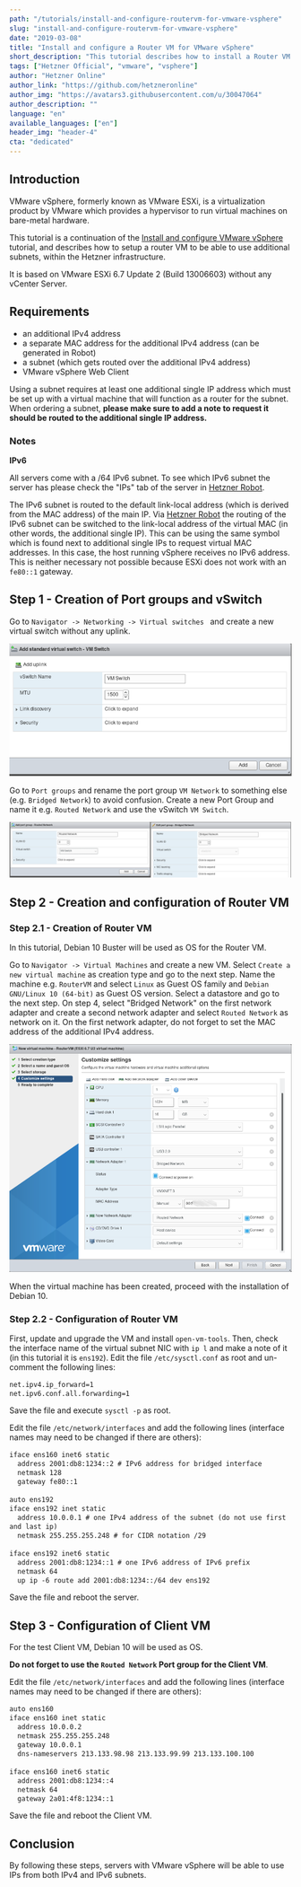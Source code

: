 ```yaml
---
path: "/tutorials/install-and-configure-routervm-for-vmware-vsphere"
slug: "install-and-configure-routervm-for-vmware-vsphere"
date: "2019-03-08"
title: "Install and configure a Router VM for VMware vSphere"
short_description: "This tutorial describes how to install a Router VM for VMware vSphere"
tags: ["Hetzner Official", "vmware", "vsphere"]
author: "Hetzner Online"
author_link: "https://github.com/hetzneronline"
author_img: "https://avatars3.githubusercontent.com/u/30047064"
author_description: ""
language: "en"
available_languages: ["en"]
header_img: "header-4"
cta: "dedicated"
---
```


## Introduction

VMware vSphere, formerly known as VMware ESXi, is a virtualization product by VMware which provides a hypervisor to run virtual machines on bare-metal hardware.

This tutorial is a continuation of the [Install and configure VMware vSphere](https://community.hetzner.com/tutorials/install-and-configure-vmware-vsphere) tutorial, and describes how to setup a router VM to be able to use additional subnets, within the Hetzner infrastructure.

It is based on VMware ESXi 6.7 Update 2 (Build 13006603) without any vCenter Server.

## Requirements

* an additional IPv4 address
* a separate MAC address for the additional IPv4 address (can be generated in Robot)
* a subnet (which gets routed over the additional IPv4 address)
* VMware vSphere Web Client

Using a subnet requires at least one additional single IP address which must be set up with a virtual machine that will function as a router for the subnet. When ordering a subnet, **please make sure to add a note to request it should be routed to the additional single IP address.**

### Notes

**IPv6**

All servers come with a /64 IPv6 subnet. To see which IPv6 subnet the server has please check the "IPs" tab of the server in [Hetzner Robot](https://robot.hetzner.com).

The IPv6 subnet is routed to the default link-local address (which is derived from the MAC address) of the main IP. Via [Hetzner Robot](https://robot.hetzner.com) the routing of the IPv6 subnet can be switched to the link-local address of the virtual MAC (in other words, the additional single IP). This can be using the same symbol which is found next to additional single IPs to request virtual MAC addresses. In this case, the host running vSphere receives no IPv6 address. This is neither necessary not possible because ESXi does not work with an `fe80::1` gateway.

## Step 1 - Creation of Port groups and vSwitch

Go to `Navigator -> Networking -> Virtual switches ` and create a new virtual switch without any uplink.

![vSwitch config](images/config-vswitch.png "vSwitch config")

Go to `Port groups` and rename the port group `VM Network` to something else (e.g. `Bridged Network`) to avoid confusion. Create a new Port Group and name it e.g. `Routed Network` and use the vSwitch `VM Switch`.

![Port group config](images/config-portgroups.png "Port group config")

## Step 2 - Creation and configuration of Router VM

### Step 2.1 - Creation of Router VM

In this tutorial, Debian 10 Buster will be used as OS for the Router VM.

Go to `Navigator -> Virtual Machines` and create a new VM. Select `Create a new virtual machine` as creation type and go to the next step. Name the machine e.g. `RouterVM` and select `Linux` as Guest OS family and `Debian GNU/Linux 10 (64-bit)` as Guest OS version. Select a datastore and go to the next step. On step 4, select "Bridged Network" on the first network adapter and create a second network adapter and select `Routed Network` as network on it. On the first network adapter, do not forget to set the MAC address of the additional IPv4 address.

![](images/config-routervm.png)

When the virtual machine has been created, proceed with the installation of Debian 10.

### Step 2.2 - Configuration of Router VM

First, update and upgrade the VM and install `open-vm-tools`. Then, check the interface name of the virtual subnet NIC with `ip l` and make a note of it (in this tutorial it is `ens192`). Edit the file `/etc/sysctl.conf` as root and un-comment the following lines:

```
net.ipv4.ip_forward=1
net.ipv6.conf.all.forwarding=1
```

Save the file and execute `sysctl -p` as root.

Edit the file `/etc/network/interfaces` and add the following lines (interface names may need to be changed if there are others):

```
iface ens160 inet6 static
  address 2001:db8:1234::2 # IPv6 address for bridged interface
  netmask 128
  gateway fe80::1

auto ens192
iface ens192 inet static
  address 10.0.0.1 # one IPv4 address of the subnet (do not use first and last ip)
  netmask 255.255.255.248 # for CIDR notation /29

iface ens192 inet6 static
  address 2001:db8:1234::1 # one IPv6 address of IPv6 prefix
  netmask 64
  up ip -6 route add 2001:db8:1234::/64 dev ens192
```

Save the file and reboot the server.

## Step 3 - Configuration of Client VM

For the test Client VM, Debian 10 will be used as OS.

**Do not forget to use the `Routed Network` Port group for the Client VM**.

Edit the file `/etc/network/interfaces` and add the following lines (interface names may need to be changed if there are others):

```
auto ens160
iface ens160 inet static
  address 10.0.0.2
  netmask 255.255.255.248
  gateway 10.0.0.1
  dns-nameservers 213.133.98.98 213.133.99.99 213.133.100.100

iface ens160 inet6 static
  address 2001:db8:1234::4
  netmask 64
  gateway 2a01:4f8:1234::1
```

Save the file and reboot the Client VM.

## Conclusion

By following these steps, servers with VMware vSphere will be able to use IPs from both IPv4 and IPv6 subnets.
